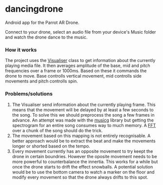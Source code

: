 dancingdrone
============

Android app for the Parrot AR Drone.

Connect to your drone, select an audio file from your device's Music folder and watch the drone dance to the music.


### How it works

The project uses the [Visualiser](http://developer.android.com/reference/android/media/audiofx/Visualizer.html) class to get information about the currently playing media file. It then averages amplitude of the base, mid and pitch frequencies over a frame or 1000ms. Based on these it commands the drone to move. Base controlls vertical movement, mid controlls side movements and pitch controlls spin.

### Problems/solutions

1. The Visualiser send information about the currently playing frame. This means that the movement will be delayed by at least a few seconds to the song. To solve this we should preprocess the song a few frames in advance. An attempt was made with the [musicg](https://code.google.com/p/musicg/) library but getting the spectrogram for an entire song consumes way to much memory. A [FFT](http://en.wikipedia.org/wiki/Fast_Fourier_transform) over a chunk of the song should do the trick.
2. The movement based on this mapping is not entirely recognisable. A better approach would be to extract the beat and make the movements longer or shorted based on the tempo.
3. Every movement currently has an opposite movement to try keept the drone in certain boundries. However the oposite movement needs to be more powerful to counterbalance the innertia. This works for a while but once the drone starts to drift the effect snowballs. A potential solution would be to use the bottom camera to watch a marker on the floor and modify every movement so that the drone always drifts to this spot.
